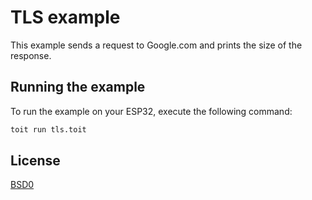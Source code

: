 # TLS example

This example sends a request to Google.com and prints the size of the response.

## Running the example

To run the example on your ESP32, execute the following command:

```bash
toit run tls.toit
```

## License

[BSD0](https://choosealicense.com/licenses/0bsd/)
